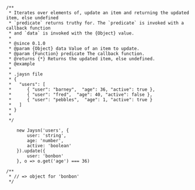 <pre><code class="javascript">
/**
 * Iterates over elements of, update an item and returning the updated item, else undefined
 * `predicate` returns truthy for. The `predicate` is invoked with a callback function
 * and `data` is invoked with the {Object} value.
 *
 * @since 0.1.0
 * @param {Object} data Value of an item to update.
 * @param {Function} predicate The callback function.
 * @returns {*} Returns the updated item, else undefined.
 * @example
 *
 * .jaysn file
 * {
 *   "users": [
 *      { "user": "barney",  "age": 36, "active": true },
 *      { "user": "fred",  "age": 40, "active": false },
 *      { "user": "pebbles",  "age": 1, "active": true }
 *   ]
 * }
 *
 */

    new Jaysn('users', {
        user: 'string',
        age: 'number',
        active: 'boolean'
    }).update({
        user: 'bonbon'
    }, o => o.get('age') === 36)

/**
 * // => object for 'bonbon'
 */
</code></pre>